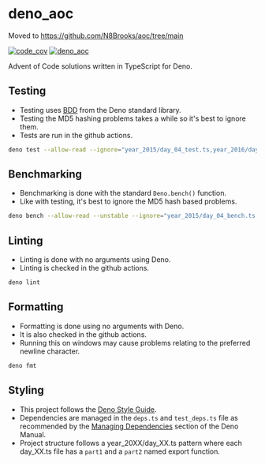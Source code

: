 # deno_aoc

Moved to https://github.com/N8Brooks/aoc/tree/main

[![code_cov](https://codecov.io/gh/N8Brooks/deno_aoc/branch/main/graph/badge.svg?token=7S2WQSKUVD)](https://codecov.io/gh/N8Brooks/deno_aoc)
[![deno_aoc](https://github.com/N8Brooks/deno_aoc/actions/workflows/deno_aoc.yaml/badge.svg)](https://github.com/N8Brooks/deno_aoc/actions/workflows/deno_aoc.yaml)

Advent of Code solutions written in TypeScript for Deno.

## Testing

- Testing uses
  [BDD](https://deno.land/std@0.147.0/testing#behavior-driven-development) from
  the Deno standard library.
- Testing the MD5 hashing problems takes a while so it's best to ignore them.
- Tests are run in the github actions.

```bash
deno test --allow-read --ignore="year_2015/day_04_test.ts,year_2016/day_05_test.ts,year_2016/day_14_test.ts"
```

## Benchmarking

- Benchmarking is done with the standard `Deno.bench()` function.
- Like with testing, it's best to ignore the MD5 hash based problems.

```bash
deno bench --allow-read --unstable --ignore="year_2015/day_04_bench.ts,year_2016/day_05_bench.ts,year_2016/day_14_bench.ts"
```

## Linting

- Linting is done with no arguments using Deno.
- Linting is checked in the github actions.

```bash
deno lint
```

## Formatting

- Formatting is done using no arguments with Deno.
- It is also checked in the github actions.
- Running this on windows may cause problems relating to the preferred newline
  character.

```bash
deno fmt
```

## Styling

- This project follows the
  [Deno Style Guide](https://deno.land/manual/contributing/style_guide).
- Dependencies are managed in the `deps.ts` and `test_deps.ts` file as
  recommended by the
  [Managing Dependencies](https://deno.land/manual@v1.16.4/examples/manage_dependencies)
  section of the Deno Manual.
- Project structure follows a year_20XX/day_XX.ts pattern where each day_XX.ts
  file has a `part1` and a `part2` named export function.

